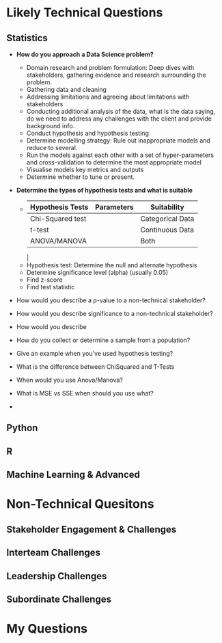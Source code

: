 # Likely Technical Questions
## Statistics
* **How do you approach a Data Science problem?**
  * Domain research and problem formulation: Deep dives with stakeholders, gathering evidence and research surrounding the problem.
  * Gathering data and cleaning
  * Addressing limitations and agreeing about limitations with stakeholders
  * Conducting additional analysis of the data, what is the data saying, do we need to address any challenges with the client and provide background info.
  * Conduct hypothesis and hypothesis testing
  * Determine modelling strategy: Rule out inappropriate models and reduce to several.
  * Run the models against each other with a set of hyper-parameters and cross-validation to determine the most appropriate model
  * Visualise models key metrics and outputs
  * Determine whether to tune or present.

* **Determine the types of hypothesis tests and what is suitable**
  * | Hypothesis Tests | Parameters | Suitability |
    |------------------|-------------|-------------|
    | Chi-Squared test |             | Categorical Data |
    | t-test           |             | Continuous Data  |
    | ANOVA/MANOVA     |             | Both             |
    |  
  * Hypothesis test: Determine the null and alternate hypothesis
  * Determine significance level (alpha) (usually 0.05)
  * Find z-score
  * Find test statistic

* How would you describe a p-value to a non-technical stakeholder?
* How would you describe significance to a non-technical stakeholder?
* How would you describe 
* How do you collect or determine a sample from a population?
* Give an example when you've used hypothesis testing?
* What is the difference between ChiSquared and T-Tests
* When would you use Anova/Manova?
* What is MSE vs SSE when should you use what?
* 


## Python

## R

## Machine Learning & Advanced

# Non-Technical Quesitons

## Stakeholder Engagement & Challenges

## Interteam Challenges

## Leadership Challenges

## Subordinate Challenges



# My Questions
